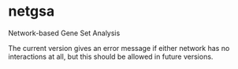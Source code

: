 # netgsa
Network-based Gene Set Analysis

The current version gives an error message if either network has no interactions at all, but this should be allowed in future versions. 
